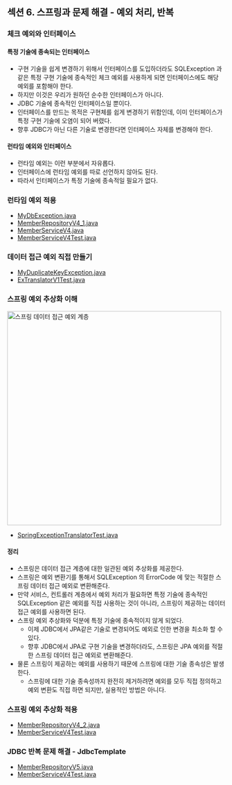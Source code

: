 ## 섹션 6. 스프링과 문제 해결 - 예외 처리, 반복

### 체크 예외와 인터페이스

#### 특정 기술에 종속되는 인터페이스

- 구현 기술을 쉽게 변경하기 위해서 인터페이스를 도입하더라도 SQLException 과 같은 특정 구현 기술에 종속적인 체크 예외를 사용하게 되면 인터페이스에도 해당 예외를 포함해야 한다.
- 하지만 이것은 우리가 원하던 순수한 인터페이스가 아니다.
- JDBC 기술에 종속적인 인터페이스일 뿐이다.
- 인터페이스를 만드는 목적은 구현체를 쉽게 변경하기 위함인데, 이미 인터페이스가 특정 구현 기술에 오염이 되어 버렸다.
- 향후 JDBC가 아닌 다른 기술로 변경한다면 인터페이스 자체를 변경해야 한다.

#### 런타임 예외와 인터페이스

- 런타임 예외는 이런 부분에서 자유롭다.
- 인터페이스에 런타임 예외를 따로 선언하지 않아도 된다.
- 따라서 인터페이스가 특정 기술에 종속적일 필요가 없다.

### 런타임 예외 적용

- [MyDbException.java](https://github.com/spring-roadmap/spring-db1/blob/main/src/main/java/hello/jdbc/repository/ex/MyDbException.java)
- [MemberRepositoryV4_1.java](https://github.com/spring-roadmap/spring-db1/blob/main/src/main/java/hello/jdbc/repository/MemberRepositoryV4_1.java)
- [MemberServiceV4.java](https://github.com/spring-roadmap/spring-db1/blob/main/src/main/java/hello/jdbc/service/MemberServiceV4.java)
- [MemberServiceV4Test.java](https://github.com/spring-roadmap/spring-db1/blob/main/src/test/java/hello/jdbc/service/MemberServiceV4Test.java)

### 데이터 접근 예외 직접 만들기

- [MyDuplicateKeyException.java](https://github.com/spring-roadmap/spring-db1/blob/main/src/main/java/hello/jdbc/repository/ex/MyDuplicateKeyException.java)
- [ExTranslatorV1Test.java](https://github.com/spring-roadmap/spring-db1/blob/main/src/test/java/hello/jdbc/exception/translator/ExTranslatorV1Test.java)

### 스프링 예외 추상화 이해

<img width="494" alt="스프링 데이터 접근 예외 계층" src="https://user-images.githubusercontent.com/64997245/201473344-d4686459-0641-4b61-9ae2-a2724e0b963a.png">

- [SpringExceptionTranslatorTest.java](https://github.com/spring-roadmap/spring-db1/blob/main/src/test/java/hello/jdbc/exception/translator/SpringExceptionTranslatorTest.java)

#### 정리

- 스프링은 데이터 접근 계층에 대한 일관된 예외 추상화를 제공한다.
- 스프링은 예외 변환기를 통해서 SQLException 의 ErrorCode 에 맞는 적절한 스프링 데이터 접근 예외로 변환해준다.
- 만약 서비스, 컨트롤러 계층에서 예외 처리가 필요하면 특정 기술에 종속적인 SQLException 같은 예외를 직접 사용하는 것이 아니라, 스프링이 제공하는 데이터 접근 예외를 사용하면 된다.
- 스프링 예외 추상화와 덕분에 특정 기술에 종속적이지 않게 되었다.
    - 이제 JDBC에서 JPA같은 기술로 변경되어도 예외로 인한 변경을 최소화 할 수 있다.
    - 향후 JDBC에서 JPA로 구현 기술을 변경하더라도, 스프링은 JPA 예외를 적절한 스프링 데이터 접근 예외로 변환해준다.
- 물론 스프링이 제공하는 예외를 사용하기 때문에 스프링에 대한 기술 종속성은 발생한다.
    - 스프링에 대한 기술 종속성까지 완전히 제거하려면 예외를 모두 직접 정의하고 예외 변환도 직접 하면 되지만, 실용적인 방법은 아니다.

### 스프링 예외 추상화 적용

- [MemberRepositoryV4_2.java](https://github.com/spring-roadmap/spring-db1/blob/main/src/main/java/hello/jdbc/repository/MemberRepositoryV4_2.java)
- [MemberServiceV4Test.java](https://github.com/spring-roadmap/spring-db1/blob/main/src/test/java/hello/jdbc/service/MemberServiceV4Test.java)

### JDBC 반복 문제 해결 - JdbcTemplate

- [MemberRepositoryV5.java](https://github.com/spring-roadmap/spring-db1/blob/main/src/main/java/hello/jdbc/repository/MemberRepositoryV5.java)
- [MemberServiceV4Test.java](https://github.com/spring-roadmap/spring-db1/blob/main/src/test/java/hello/jdbc/service/MemberServiceV4Test.java)
